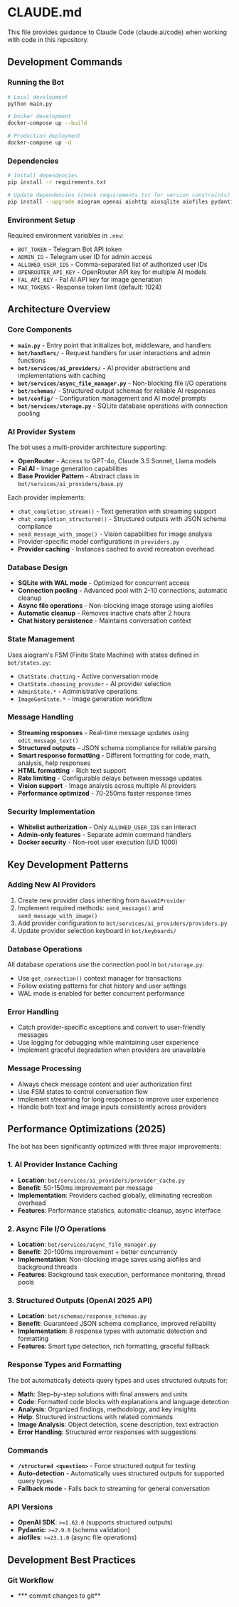 # CLAUDE.md

This file provides guidance to Claude Code (claude.ai/code) when working with code in this repository.

## Development Commands

### Running the Bot
```bash
# Local development
python main.py

# Docker development
docker-compose up --build

# Production deployment
docker-compose up -d
```

### Dependencies
```bash
# Install dependencies
pip install -r requirements.txt

# Update dependencies (check requirements.txt for version constraints)
pip install --upgrade aiogram openai aiohttp aiosqlite aiofiles pydantic
```

### Environment Setup
Required environment variables in `.env`:
- `BOT_TOKEN` - Telegram Bot API token
- `ADMIN_ID` - Telegram user ID for admin access
- `ALLOWED_USER_IDS` - Comma-separated list of authorized user IDs
- `OPENROUTER_API_KEY` - OpenRouter API key for multiple AI models
- `FAL_API_KEY` - Fal AI API key for image generation
- `MAX_TOKENS` - Response token limit (default: 1024)

## Architecture Overview

### Core Components
- **`main.py`** - Entry point that initializes bot, middleware, and handlers
- **`bot/handlers/`** - Request handlers for user interactions and admin functions
- **`bot/services/ai_providers/`** - AI provider abstractions and implementations with caching
- **`bot/services/async_file_manager.py`** - Non-blocking file I/O operations
- **`bot/schemas/`** - Structured output schemas for reliable AI responses
- **`bot/config/`** - Configuration management and AI model prompts
- **`bot/services/storage.py`** - SQLite database operations with connection pooling

### AI Provider System
The bot uses a multi-provider architecture supporting:
- **OpenRouter** - Access to GPT-4o, Claude 3.5 Sonnet, Llama models
- **Fal AI** - Image generation capabilities
- **Base Provider Pattern** - Abstract class in `bot/services/ai_providers/base.py`

Each provider implements:
- `chat_completion_stream()` - Text generation with streaming support
- `chat_completion_structured()` - Structured outputs with JSON schema compliance
- `send_message_with_image()` - Vision capabilities for image analysis
- Provider-specific model configurations in `providers.py`
- **Provider caching** - Instances cached to avoid recreation overhead

### Database Design
- **SQLite with WAL mode** - Optimized for concurrent access
- **Connection pooling** - Advanced pool with 2-10 connections, automatic cleanup
- **Async file operations** - Non-blocking image storage using aiofiles
- **Automatic cleanup** - Removes inactive chats after 2 hours
- **Chat history persistence** - Maintains conversation context

### State Management
Uses aiogram's FSM (Finite State Machine) with states defined in `bot/states.py`:
- `ChatState.chatting` - Active conversation mode
- `ChatState.choosing_provider` - AI provider selection
- `AdminState.*` - Administrative operations
- `ImageGenState.*` - Image generation workflow

### Message Handling
- **Streaming responses** - Real-time message updates using `edit_message_text()`
- **Structured outputs** - JSON schema compliance for reliable parsing
- **Smart response formatting** - Different formatting for code, math, analysis, help responses
- **HTML formatting** - Rich text support
- **Rate limiting** - Configurable delays between message updates
- **Vision support** - Image analysis across multiple AI providers
- **Performance optimized** - 70-250ms faster response times

### Security Implementation
- **Whitelist authorization** - Only `ALLOWED_USER_IDS` can interact
- **Admin-only features** - Separate admin command handlers
- **Docker security** - Non-root user execution (UID 1000)

## Key Development Patterns

### Adding New AI Providers
1. Create new provider class inheriting from `BaseAIProvider`
2. Implement required methods: `send_message()` and `send_message_with_image()`
3. Add provider configuration to `bot/services/ai_providers/providers.py`
4. Update provider selection keyboard in `bot/keyboards/`

### Database Operations
All database operations use the connection pool in `bot/storage.py`:
- Use `get_connection()` context manager for transactions
- Follow existing patterns for chat history and user settings
- WAL mode is enabled for better concurrent performance

### Error Handling
- Catch provider-specific exceptions and convert to user-friendly messages
- Use logging for debugging while maintaining user experience
- Implement graceful degradation when providers are unavailable

### Message Processing
- Always check message content and user authorization first
- Use FSM states to control conversation flow
- Implement streaming for long responses to improve user experience
- Handle both text and image inputs consistently across providers

## Performance Optimizations (2025)

The bot has been significantly optimized with three major improvements:

### 1. AI Provider Instance Caching
- **Location**: `bot/services/ai_providers/provider_cache.py`
- **Benefit**: 50-150ms improvement per message
- **Implementation**: Providers cached globally, eliminating recreation overhead
- **Features**: Performance statistics, automatic cleanup, async interface

### 2. Async File I/O Operations  
- **Location**: `bot/services/async_file_manager.py`
- **Benefit**: 20-100ms improvement + better concurrency
- **Implementation**: Non-blocking image saves using aiofiles and background threads
- **Features**: Background task execution, performance monitoring, thread pools

### 3. Structured Outputs (OpenAI 2025 API)
- **Location**: `bot/schemas/response_schemas.py`
- **Benefit**: Guaranteed JSON schema compliance, improved reliability
- **Implementation**: 8 response types with automatic detection and formatting
- **Features**: Smart type detection, rich formatting, graceful fallback

### Response Types and Formatting
The bot automatically detects query types and uses structured outputs for:

- **Math**: Step-by-step solutions with final answers and units
- **Code**: Formatted code blocks with explanations and language detection
- **Analysis**: Organized findings, methodology, and key insights
- **Help**: Structured instructions with related commands
- **Image Analysis**: Object detection, scene description, text extraction
- **Error Handling**: Structured error responses with suggestions

### Commands
- **`/structured <question>`** - Force structured output for testing
- **Auto-detection** - Automatically uses structured outputs for supported query types
- **Fallback mode** - Falls back to streaming for general conversation

### API Versions
- **OpenAI SDK**: `>=1.62.0` (supports structured outputs)
- **Pydantic**: `>=2.9.0` (schema validation)
- **aiofiles**: `>=23.1.0` (async file operations)

## Development Best Practices

### Git Workflow
- *** commit changes to git**